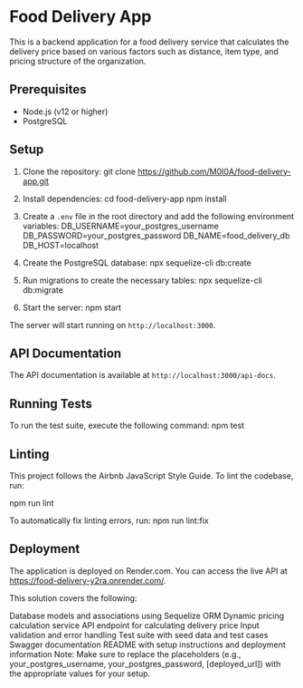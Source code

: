 # Food Delivery App

This is a backend application for a food delivery service that calculates the delivery price based on various factors such as distance, item type, and pricing structure of the organization.

## Prerequisites

- Node.js (v12 or higher)
- PostgreSQL

## Setup

1. Clone the repository:
git clone https://github.com/M0I0A/food-delivery-app.git
2. Install dependencies:
cd food-delivery-app
npm install


3. Create a `.env` file in the root directory and add the following environment variables:
DB_USERNAME=your_postgres_username
DB_PASSWORD=your_postgres_password
DB_NAME=food_delivery_db
DB_HOST=localhost

4. Create the PostgreSQL database:
npx sequelize-cli db:create

5. Run migrations to create the necessary tables:
npx sequelize-cli db:migrate

6. Start the server:
npm start

The server will start running on `http://localhost:3000`.

## API Documentation

The API documentation is available at `http://localhost:3000/api-docs`.

## Running Tests

To run the test suite, execute the following command:
npm test

## Linting

This project follows the Airbnb JavaScript Style Guide. To lint the codebase, run:

npm run lint

To automatically fix linting errors, run:
npm run lint:fix

## Deployment

The application is deployed on Render.com. You can access the live API at https://food-delivery-y2ra.onrender.com/.

This solution covers the following:

Database models and associations using Sequelize ORM
Dynamic pricing calculation service
API endpoint for calculating delivery price
Input validation and error handling
Test suite with seed data and test cases
Swagger documentation
README with setup instructions and deployment information
Note: Make sure to replace the placeholders (e.g., your_postgres_username, your_postgres_password, [deployed_url]) with the appropriate values for your setup.
